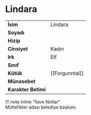 # Lindara   
|  |  |  
|---|---|  
| **İsim** | Lindara |  
| **Soyadı** |  |  
| **Hizip** |  |  
| **Cinsiyet** | Kadın |  
| **Irk** | Elf |  
| **Sınıf** |  |  
| **Kütük** | [[Forgunntal]] |  
| **Münasebet** |  |  
| **Karakter Betimi** |  |  
  
  
!!! note inline "İlave Notlar"  
	Müttefikler adası belediye başkanı.  
  
  
